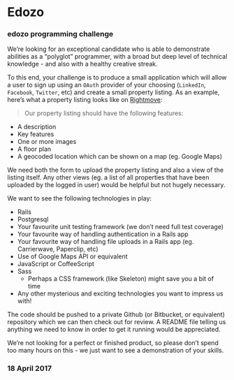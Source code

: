 # Edozo

### edozo programming challenge

We’re looking for an exceptional candidate who is able to demonstrate
abilities as a “polyglot” programmer, with a broad but deep level of
technical knowledge - and also with a healthy creative streak.

To this end, your challenge is to produce a small application which will
allow a user to sign up using an ``OAuth`` provider of your choosing
(``LinkedIn``, ``Facebook``, ``Twitter``, etc) and create a small property
listing. As an example, here’s what a property listing looks like on
[Rightmove][1]:

> Our property listing should have the following features:

* A description
* Key features
* One or more images
* A floor plan
* A geocoded location which can be shown on a map (eg. Google Maps)

We need both the form to upload the property listing and also a view of
the listing itself. Any other views (eg. a list of all properties that
have been uploaded by the logged in user) would be helpful but not
hugely necessary.

We want to see the following technologies in play:
- Rails
- Postgresql
- Your favourite unit testing framework (we don’t need full test coverage)
- Your favourite way of handling authentication in a Rails app
- Your favourite way of handling file uploads in a Rails app (eg.
  Carrierwave, Paperclip, etc)
- Use of Google Maps API or equivalent
- JavaScript or CoffeeScript
- Sass
  - Perhaps a CSS framework (like Skeleton) might save you a bit of time
- Any other mysterious and exciting technologies you want to impress us
  with!

The code should be pushed to a private Github (or Bitbucket, or equivalent)
repository which we can then check out for review. A README file telling us
anything we need to know in order to get it running would be appreciated.

We’re not looking for a perfect or finished product, so please don’t
spend too many hours on this - we just want to see a demonstration of
your skills.

### 18 April 2017

[1]: http://www.rightmove.co.uk/property-for-sale/property-59186501.html
